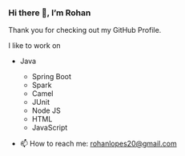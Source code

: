 ### Hi there 👋, I’m Rohan

<!--
**rohanlopes20/rohanlopes20** is a ✨ _special_ ✨ repository because its `README.md` (this file) appears on your GitHub profile.

Here are some ideas to get you started:

- 🔭 I’m currently working on ...
- 🌱 I’m currently learning ...
- 👯 I’m looking to collaborate on ...
- 🤔 I’m looking for help with ...
- 💬 Ask me about ...
- 📫 How to reach me: ...
- 😄 Pronouns: ...
- ⚡ Fun fact: ...
-->

Thank you for checking out my GitHub Profile. 

I like to work on 
- Java 
   - Spring Boot
   - Spark
   - Camel
   - JUnit
   - Node JS
   - HTML
   - JavaScript

- 📫 How to reach me: rohanlopes20@gmail.com

